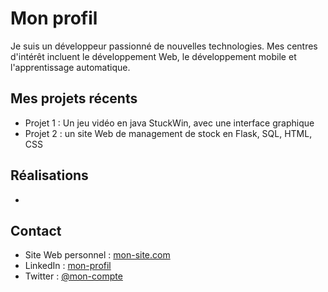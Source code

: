 # Mon profil

Je suis un développeur passionné de nouvelles technologies. Mes centres d'intérêt incluent le développement Web, le développement mobile et l'apprentissage automatique.

## Mes projets récents

- Projet 1 : Un jeu vidéo en java StuckWin, avec une interface graphique
- Projet 2 : un site Web de management de stock en Flask, SQL, HTML, CSS

## Réalisations

- 

## Contact

- Site Web personnel : [mon-site.com](https://mon-site.com)
- LinkedIn : [mon-profil](https://linkedin.com/in/mon-profil)
- Twitter : [@mon-compte](https://twitter.com/mon-compte)
